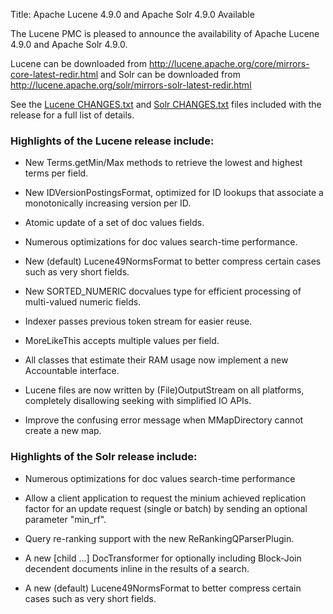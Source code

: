 Title: Apache Lucene 4.9.0 and Apache Solr 4.9.0 Available

The Lucene PMC is pleased to announce the availability
of Apache Lucene 4.9.0 and Apache Solr 4.9.0.

Lucene can be downloaded from <http://lucene.apache.org/core/mirrors-core-latest-redir.html>
and Solr can be downloaded from <http://lucene.apache.org/solr/mirrors-solr-latest-redir.html>

See the [Lucene CHANGES.txt](/core/4_9_0/changes/Changes.html) and
[Solr CHANGES.txt](/solr/4_9_0/changes/Changes.html) files included
with the release for a full list of details.

### Highlights of the Lucene release include:

* New Terms.getMin/Max methods to retrieve the lowest and highest
  terms per field.

* New IDVersionPostingsFormat, optimized for ID lookups that associate
  a monotonically increasing version per ID.

* Atomic update of a set of doc values fields.

* Numerous optimizations for doc values search-time performance.

* New (default) Lucene49NormsFormat to better compress certain cases
  such as very short fields.

* New SORTED_NUMERIC docvalues type for efficient processing of
  multi-valued numeric fields.

* Indexer passes previous token stream for easier reuse.

* MoreLikeThis accepts multiple values per field.

* All classes that estimate their RAM usage now implement a new
  Accountable interface.

* Lucene files are now written by (File)OutputStream on all platforms,
  completely disallowing seeking with simplified IO APIs.

* Improve the confusing error message when MMapDirectory cannot create
  a new map.

### Highlights of the Solr release include:

* Numerous optimizations for doc values search-time performance

* Allow a client application to request the minium achieved replication
  factor for an update request (single or batch) by sending an optional
  parameter "min_rf".

* Query re-ranking support with the new ReRankingQParserPlugin.

* A new [child ...] DocTransformer for optionally including Block-Join
  decendent documents inline in the results of a search.

* A new (default) Lucene49NormsFormat to better compress certain cases
  such as very short fields.

